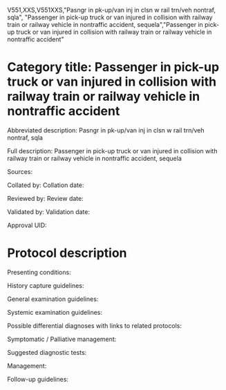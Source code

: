 V551,XXS,V551XXS,"Pasngr in pk-up/van inj in clsn w rail trn/veh nontraf, sqla", "Passenger in pick-up truck or van injured in collision with railway train or railway vehicle in nontraffic accident, sequela","Passenger in pick-up truck or van injured in collision with railway train or railway vehicle in nontraffic accident"
# Category title: Passenger in pick-up truck or van injured in collision with railway train or railway vehicle in nontraffic accident

Abbreviated description: Pasngr in pk-up/van inj in clsn w rail trn/veh nontraf, sqla

Full description: Passenger in pick-up truck or van injured in collision with railway train or railway vehicle in nontraffic accident, sequela

Sources:

Collated by:
Collation date:

Reviewed by:
Review date:

Validated by:
Validation date:

Approval UID:

# Protocol description

Presenting conditions:

History capture guidelines:

General examination guidelines:

Systemic examination guidelines:

Possible differential diagnoses with links to related protocols:

Symptomatic / Palliative management:

Suggested diagnostic tests:

Management:

Follow-up guidelines:
